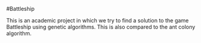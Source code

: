 #Battleship

This is an academic project in which we try to find a solution to the game Battleship using genetic algorithms. This is also compared to the ant colony algorithm.
